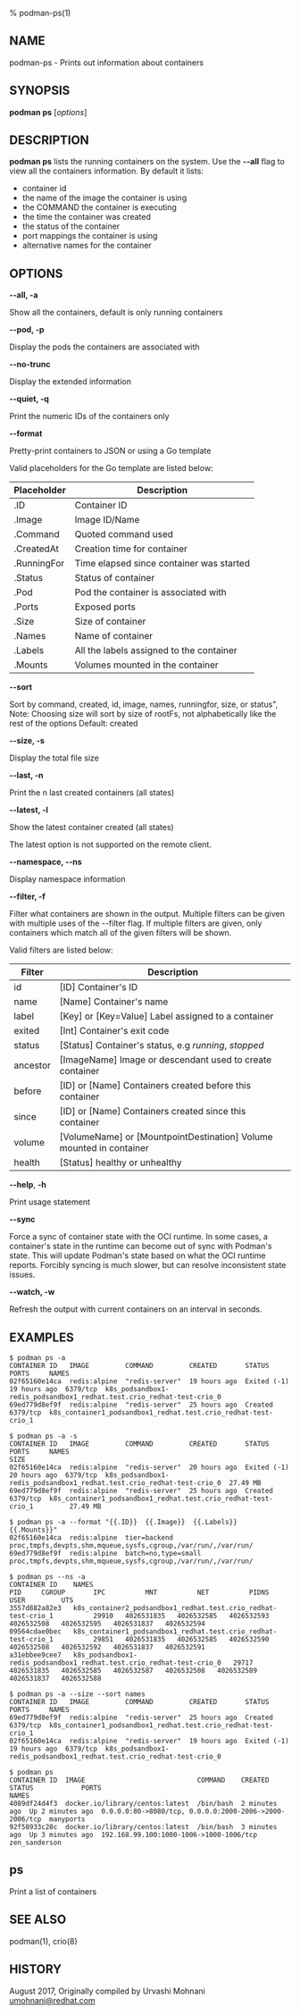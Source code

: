 % podman-ps(1)

## NAME
podman\-ps - Prints out information about containers

## SYNOPSIS
**podman ps** [*options*]

## DESCRIPTION
**podman ps** lists the running containers on the system. Use the **--all** flag to view
all the containers information.  By default it lists:

 * container id
 * the name of the image the container is using
 * the COMMAND the container is executing
 * the time the container was created
 * the status of the container
 * port mappings the container is using
 * alternative names for the container

## OPTIONS

**--all, -a**

Show all the containers, default is only running containers

**--pod, -p**

Display the pods the containers are associated with

**--no-trunc**

Display the extended information

**--quiet, -q**

Print the numeric IDs of the containers only

**--format**

Pretty-print containers to JSON or using a Go template

Valid placeholders for the Go template are listed below:

| **Placeholder** | **Description**                                  |
| --------------- | ------------------------------------------------ |
| .ID             | Container ID                                     |
| .Image          | Image ID/Name                                    |
| .Command        | Quoted command used                              |
| .CreatedAt      | Creation time for container                      |
| .RunningFor     | Time elapsed since container was started         |
| .Status         | Status of container                              |
| .Pod            | Pod the container is associated with             |
| .Ports          | Exposed ports                                    |
| .Size           | Size of container                                |
| .Names          | Name of container                                |
| .Labels         | All the labels assigned to the container         |
| .Mounts         | Volumes mounted in the container                 |

**--sort**

Sort by command, created, id, image, names, runningfor, size, or status",
Note: Choosing size will sort by size of rootFs, not alphabetically like the rest of the options
Default: created

**--size, -s**

Display the total file size

**--last, -n**

Print the n last created containers (all states)

**--latest, -l**

Show the latest container created (all states)

The latest option is not supported on the remote client.

**--namespace, --ns**

Display namespace information

**--filter, -f**

Filter what containers are shown in the output.
Multiple filters can be given with multiple uses of the --filter flag.
If multiple filters are given, only containers which match all of the given filters will be shown.

Valid filters are listed below:

| **Filter**      | **Description**                                                     |
| --------------- | ------------------------------------------------------------------- |
| id              | [ID] Container's ID                                                 |
| name            | [Name] Container's name                                             |
| label           | [Key] or [Key=Value] Label assigned to a container                  |
| exited          | [Int] Container's exit code                                         |
| status          | [Status] Container's status, e.g *running*, *stopped*               |
| ancestor        | [ImageName] Image or descendant used to create container            |
| before          | [ID] or [Name] Containers created before this container             |
| since           | [ID] or [Name] Containers created since this container              |
| volume          | [VolumeName] or [MountpointDestination] Volume mounted in container |
| health          | [Status] healthy or unhealthy                                       |

**--help**, **-h**

Print usage statement

**--sync**

Force a sync of container state with the OCI runtime.
In some cases, a container's state in the runtime can become out of sync with Podman's state.
This will update Podman's state based on what the OCI runtime reports.
Forcibly syncing is much slower, but can resolve inconsistent state issues.

**--watch, -w**

Refresh the output with current containers on an interval in seconds.

## EXAMPLES

```
$ podman ps -a
CONTAINER ID   IMAGE         COMMAND         CREATED       STATUS                    PORTS     NAMES
02f65160e14ca  redis:alpine  "redis-server"  19 hours ago  Exited (-1) 19 hours ago  6379/tcp  k8s_podsandbox1-redis_podsandbox1_redhat.test.crio_redhat-test-crio_0
69ed779d8ef9f  redis:alpine  "redis-server"  25 hours ago  Created                   6379/tcp  k8s_container1_podsandbox1_redhat.test.crio_redhat-test-crio_1
```

```
$ podman ps -a -s
CONTAINER ID   IMAGE         COMMAND         CREATED       STATUS                    PORTS     NAMES                                                                  SIZE
02f65160e14ca  redis:alpine  "redis-server"  20 hours ago  Exited (-1) 20 hours ago  6379/tcp  k8s_podsandbox1-redis_podsandbox1_redhat.test.crio_redhat-test-crio_0  27.49 MB
69ed779d8ef9f  redis:alpine  "redis-server"  25 hours ago  Created                   6379/tcp  k8s_container1_podsandbox1_redhat.test.crio_redhat-test-crio_1         27.49 MB
```

```
$ podman ps -a --format "{{.ID}}  {{.Image}}  {{.Labels}}  {{.Mounts}}"
02f65160e14ca  redis:alpine  tier=backend  proc,tmpfs,devpts,shm,mqueue,sysfs,cgroup,/var/run/,/var/run/
69ed779d8ef9f  redis:alpine  batch=no,type=small  proc,tmpfs,devpts,shm,mqueue,sysfs,cgroup,/var/run/,/var/run/
```

```
$ podman ps --ns -a
CONTAINER ID    NAMES                                                                   PID     CGROUP       IPC          MNT          NET          PIDNS        USER         UTS
3557d882a82e3   k8s_container2_podsandbox1_redhat.test.crio_redhat-test-crio_1          29910   4026531835   4026532585   4026532593   4026532508   4026532595   4026531837   4026532594
09564cdae0bec   k8s_container1_podsandbox1_redhat.test.crio_redhat-test-crio_1          29851   4026531835   4026532585   4026532590   4026532508   4026532592   4026531837   4026532591
a31ebbee9cee7   k8s_podsandbox1-redis_podsandbox1_redhat.test.crio_redhat-test-crio_0   29717   4026531835   4026532585   4026532587   4026532508   4026532589   4026531837   4026532588
```

```
$ podman ps -a --size --sort names
CONTAINER ID   IMAGE         COMMAND         CREATED       STATUS                    PORTS     NAMES
69ed779d8ef9f  redis:alpine  "redis-server"  25 hours ago  Created                   6379/tcp  k8s_container1_podsandbox1_redhat.test.crio_redhat-test-crio_1
02f65160e14ca  redis:alpine  "redis-server"  19 hours ago  Exited (-1) 19 hours ago  6379/tcp  k8s_podsandbox1-redis_podsandbox1_redhat.test.crio_redhat-test-crio_0
```

```
$ podman ps
CONTAINER ID  IMAGE                            COMMAND    CREATED        STATUS            PORTS                                                   NAMES
4089df24d4f3  docker.io/library/centos:latest  /bin/bash  2 minutes ago  Up 2 minutes ago  0.0.0.0:80->8080/tcp, 0.0.0.0:2000-2006->2000-2006/tcp  manyports
92f58933c28c  docker.io/library/centos:latest  /bin/bash  3 minutes ago  Up 3 minutes ago  192.168.99.100:1000-1006->1000-1006/tcp                 zen_sanderson

```

## ps
Print a list of containers

## SEE ALSO
podman(1), crio(8)

## HISTORY
August 2017, Originally compiled by Urvashi Mohnani <umohnani@redhat.com>
